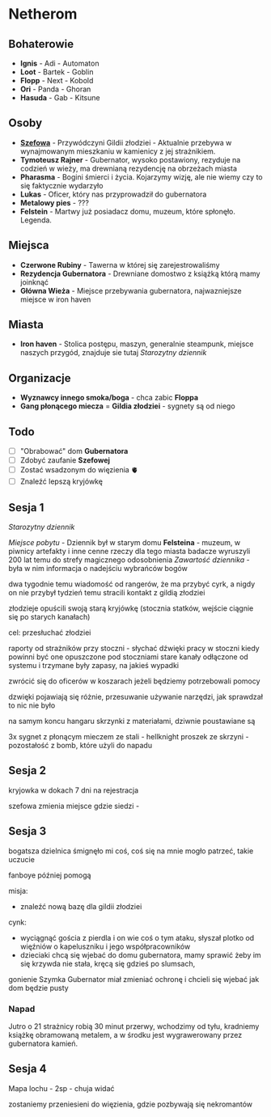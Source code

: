 # Netherom

## Bohaterowie

- **Ignis**  - Adi     - Automaton 
- **Loot**   - Bartek  - Goblin
- **Flopp**  - Next    - Kobold
- **Ori**    - Panda   - Ghoran
- **Hasuda** - Gab     - Kitsune

## Osoby

- **[Szefowa](#Organizacje)** - Przywódczyni Gildii złodziei - Aktualnie przebywa w wynajmowanym mieszkaniu w kamienicy z jej strażnikiem.
- **Tymoteusz Rajner** - Gubernator, wysoko postawiony, rezyduje na codzień w wieży, ma drewnianą rezydencję na obrzeżach miasta
- **Pharasma** - Bogini śmierci i życia. Kojarzymy wizję, ale nie wiemy czy to się faktycznie wydarzyło
- **Lukas** - Oficer, który nas przyprowadził do gubernatora
- **Metalowy pies** - ???
- **Felstein** - Martwy już posiadacz domu, muzeum, które spłonęło. Legenda.


## Miejsca
- **Czerwone Rubiny** - Tawerna w której się zarejestrowaliśmy
- **Rezydencja Gubernatora** - Drewniane domostwo z książką którą mamy joinknąć
- **Główna Wieża** - Miejsce przebywania gubernatora, najwazniejsze miejsce w iron haven

## Miasta
- **Iron haven** - Stolica postępu, maszyn, generalnie steampunk, miejsce naszych przygód, znajduje sie tutaj _Starozytny dziennik_

## Organizacje 
- **Wyznawcy innego smoka/boga** - chca zabic **Floppa**
- **Gang płonącego miecza** = **Gildia złodziei** - sygnety są od niego

## Todo
- [ ] "Obrabować" dom **Gubernatora**
- [ ] Zdobyć zaufanie **Szefowej**
- [ ] Zostać wsadzonym do więzienia 🫀
- [ ] Znaleźć lepszą kryjówkę

## Sesja 1
_Starozytny dziennik_

_Miejsce pobytu_ - Dziennik był w starym domu **Felsteina** - muzeum, w piwnicy artefakty i inne cenne rzeczy dla tego miasta badacze wyruszyli 200 lat temu do strefy magicznego odosobnienia
_Zawartość dziennika_ - była w nim informacja o nadejściu wybrańców bogów

dwa tygodnie temu wiadomość od rangerów, że ma przybyć cyrk, a nigdy on nie przybył tydzień temu stracili kontakt z gildią złodziei

złodzieje opuścili swoją starą kryjówkę (stocznia statków, wejście ciągnie się po starych kanałach)

cel: przesłuchać złodziei

raporty od strażników przy stoczni - słychać dźwięki pracy w stoczni kiedy powinni być one opuszczone pod stoczniami stare kanały odłączone od systemu i trzymane były zapasy, na jakieś wypadki

zwrócić się do oficerów w koszarach jeżeli będziemy potrzebowali pomocy 

dzwięki pojawiają się różnie, przesuwanie używanie narzędzi, jak sprawdzał to nic nie było 

na samym koncu hangaru skrzynki z materiałami, dziwnie poustawiane są 

3x sygnet z płonącym mieczem ze stali - hellknight 
proszek ze skrzyni - pozostałość z bomb, które użyli do napadu

## Sesja 2

kryjowka w dokach 
7 dni na rejestracja 

szefowa zmienia miejsce gdzie siedzi - 

## Sesja 3

bogatsza dzielnica 
śmignęło mi coś, coś się na mnie mogło patrzeć, takie uczucie

fanboye później pomogą

misja:
- znaleźć nową bazę dla gildii złodziei

cynk:
- wyciągnąć gościa z pierdla i on wie coś o tym ataku, słyszał plotko od więźniów o kapeluszniku i jego współpracowników
- dzieciaki chcą się wjebać do domu gubernatora, mamy sprawić żeby im się krzywda nie stała, kręcą się gdzieś po slumsach, 

gonienie Szymka
Gubernator miał zmieniać ochronę i chcieli się wjebać jak dom będzie pusty 

### Napad 

Jutro o 21 strażnicy robią 30 minut przerwy, wchodzimy od tyłu, kradniemy książkę obramowaną metalem, a w środku jest wygrawerowany przez gubernatora kamień.

## Sesja 4

Mapa lochu - 2sp - chuja widać 

zostaniemy przeniesieni do więzienia, gdzie pozbywają się nekromantów
